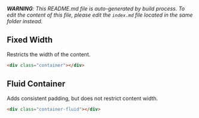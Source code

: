 _**WARNING**: This README.md file is auto-generated by build process. To edit the content of this file, please edit the `index.md` file located in the same folder instead._


## Fixed Width

Restricts the width of the content.

```html
<div class="container"></div>
```

## Fluid Container

Adds consistent padding, but does not restrict content width.

```html
<div class="container-fluid"></div>
```

